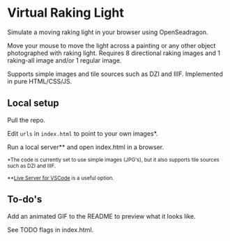 # Virtual Raking Light

Simulate a moving raking light in your browser using OpenSeadragon.

Move your mouse to move the light across a painting or any other object photographed with raking light. Requires 8 directional raking images and 1 raking-all image and/or 1 regular image. 

Supports simple images and tile sources such as DZI and IIIF. Implemented in pure HTML/CSS/JS.

## Local setup

Pull the repo.

Edit `urls` in `index.html` to point to your own images*.

Run a local server** and open index.html in a browser.

<sup>*The code is currently set to use simple images (JPG's), but it also supports tile sources such as DZI and IIIF.</sup>

<sup>**[Live Server for VSCode](https://marketplace.visualstudio.com/items?itemName=ritwickdey.LiveServer) is a useful option.</sup>

## To-do's

Add an animated GIF to the README to preview what it looks like.

See TODO flags in index.html.
